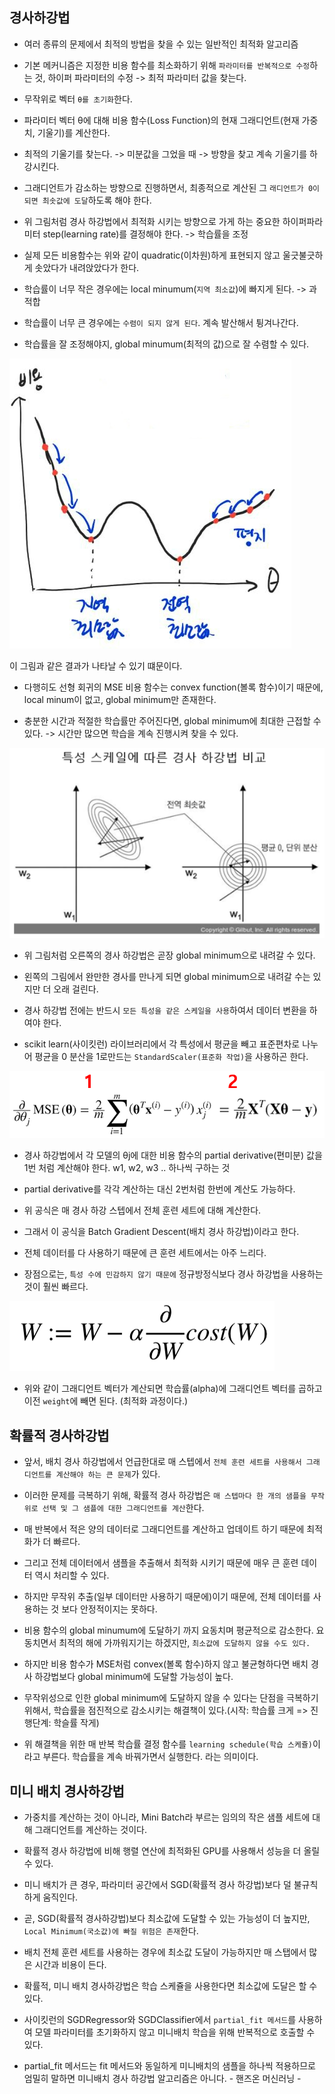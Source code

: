 ## 경사하강법

- 여러 종류의 문제에서 최적의 방법을 찾을 수 있는 일반적인 최적화 알고리즘

- 기본 메커니즘은 지정한 비용 함수를 최소화하기 위해 `파라미터를 반복적으로 수정`하는 것, 하이퍼 파라미터의 수정 -> 최적 파라미터 값을 찾는다.

- 무작위로 벡터 `θ를 초기화`한다.

- 파라미터 벡터 θ에 대해 비용 함수(Loss Function)의 현재 그래디언트(현재 가중치, 기울기)를 계산한다.

- 최적의 기울기를 찾는다. -> 미분값을 그었을 때 -> 방향을 찾고 계속 기울기를 하강시킨다.

- 그래디언트가 감소하는 방향으로 진행하면서, 최종적으로 계산된 그 `래디언트가 0이 되면 최솟값에 도달`하도록 해야 한다.

- 위 그림처럼 경사 하강법에서 최적화 시키는 방향으로 가게 하는 중요한 하이퍼파라미터 step(learning rate)를 결정해야 한다. -> 학습률을 조정

- 실제 모든 비용함수는 위와 같이 quadratic(이차원)하게 표현되지 않고 울긋불긋하게 솟았다가 내려앉았다가 한다.

- 학습률이 너무 작은 경우에는 local minumum(`지역 최소값`)에 빠지게 된다. -> 과적합

- 학습률이 너무 큰 경우에는 `수렴이 되지 않게 된다`. 계속 발산해서 튕겨나간다.

- 학습률을 잘 조정해야지, global minumum(최적의 값)으로 잘 수렴할 수 있다.

![Alt text](images_changhtun1_post_2d1de8eb-ef30-4096-b1c4-83927aee0659_19.jpg)

이 그림과 같은 결과가 나타날 수 있기 떄문이다.

- 다행히도 선형 회귀의 MSE 비용 함수는 convex function(볼록 함수)이기 때문에, local minum이 없고, global minimum만 존재한다.

- 충분한 시간과 적절한 학습률만 주어진다면, global minimum에 최대한 근접할 수 있다.
-> 시간만 많으면 학습을 계속 진행시켜 찾을 수 있다.

![Alt text](images_changhtun1_post_e782a8b8-fedc-4dd5-bc5f-c96977b1cab8_22.png)

- 위 그림처럼 오른쪽의 경사 하강법은 곧장 global minimum으로 내려갈 수 있다.

- 왼쪽의 그림에서 완만한 경사를 만나게 되면 global minimum으로 내려갈 수는 있지만 더 오래 걸린다.

- 경사 하강법 전에는 반드시 `모든 특성을 같은 스케일을 사용`하여서 데이터 변환을 하여야 한다.

- scikit learn(사이킷런) 라이브러리에서 각 특성에서 평균을 빼고 표준편차로 나누어 평균을 0 분산을 1로만드는 `StandardScaler(표준화 작업)`을 사용하곤 한다.

![Alt text](images_changhtun1_post_77b2c508-5a7d-4728-a6da-9d77d9ba6d50_24.png)

- 경사 하강법에서 각 모델의 θj에 대한 비용 함수의 partial derivative(편미분) 값을 1번 처럼 계산해야 한다. w1, w2, w3 .. 하나씩 구하는 것

- partial derivative를 각각 계산하는 대신 2번처럼 한번에 계산도 가능하다.

- 위 공식은 매 경사 하강 스텝에서 전체 훈련 세트에 대해 계산한다.

- 그래서 이 공식을 Batch Gradient Descent(배치 경사 하강법)이라고 한다.

- 전체 데이터를 다 사용하기 때문에 큰 훈련 세트에서는 아주 느리다.

- 장점으로는, `특성 수에 민감하지 않기 때문에` 정규방정식보다 경사 하강법을 사용하는 것이 훨씬 빠르다.

![Alt text](images_changhtun1_post_619ee831-ae91-4458-aebf-4740e6bb69b7_25.png)

- 위와 같이 그래디언트 벡터가 계산되면 학습률(alpha)에 그래디언트 벡터를 곱하고 이전 `weight`에 빼면 된다. (최적화 과정이다.)

## 확률적 경사하강법

- 앞서, 배치 경사 하강법에서 언급한대로 매 스텝에서 `전체 훈련 세트를 사용해서 그래디언트를 계산해야 하는 큰 문제`가 있다.

- 이러한 문제를 극복하기 위해, 확률적 경사 하강법은 `매 스텝마다 한 개의 샘플을 무작위로 선택 및 그 샘플에 대한 그래디언트를 계산`한다.

- 매 반복에서 적은 양의 데이터로 그래디언트를 계산하고 업데이트 하기 때문에 최적화가 더 빠르다.

- 그리고 전체 데이터에서 샘플을 추출해서 최적화 시키기 때문에 매우 큰 훈련 데이터 역시 처리할 수 있다.

- 하지만 무작위 추출(일부 데이터만 사용하기 때문에)이기 때문에, 전체 데이터를 사용하는 것 보다 안정적이지는 못하다.

- 비용 함수의 global minumum에 도달하기 까지 요동치며 평균적으로 감소한다. 요동치면서 최적의 해에 가까워지기는 하겠지만, `최소값에 도달하지 않을 수도 있다.`

- 하지만 비용 함수가 MSE처럼 convex(볼록 함수)하지 않고 불균형하다면 배치 경사 하강법보다 global minimum에 도달할 가능성이 높다.

- 무작위성으로 인한 global minimum에 도달하지 않을 수 있다는 단점을 극복하기 위해서, 학습률을 점진적으로 감소시키는 해결책이 있다.(시작: 학습률 크게 => 진행단계: 학슬률 작게)

- 위 해결책을 위한 매 반복 학습률 결정 함수를 `learning schedule(학습 스케쥴)`이라고 부른다. 학습률을 계속 바꿔가면서 실행한다. 라는 의미이다.

## 미니 배치 경사하강법

- 가중치를 계산하는 것이 아니라, Mini Batch라 부르는 임의의 작은 샘플 세트에 대해 그래디언트를 계산하는 것이다.

- 확률적 경사 하강법에 비해 행렬 연산에 최적화된 GPU를 사용해서 성능을 더 올릴 수 있다.

- 미니 배치가 큰 경우, 파라미터 공간에서 SGD(확률적 경사 하강법)보다 덜 불규칙하게 움직인다.

- 곧, SGD(확률적 경사하강법)보다 최소값에 도달할 수 있는 가능성이 더 높지만, `Local Minimum(국소값)에 빠질 위험은 존재`한다.

- 배치 전체 훈련 세트를 사용하는 경우에 최소값 도달이 가능하지만 매 스탭에서 많은 시간과 비용이 든다.

- 확률적, 미니 배치 경사하강법은 학습 스케쥴을 사용한다면 최소값에 도달은 할 수 있다.

- 사이킷런의 SGDRegressor와 SGDClassifier에서 `partial_fit 메서드`를 사용하여 모델 파라미터를 초기화하지 않고 미니배치 학습을 위해 반복적으로 호출할 수 있다.

- partial_fit 메서드는 fit 메서드와 동일하게 미니배치의 샘플을 하나씩 적용하므로 엄밀히 말하면 미니배치 경사 하강법 알고리즘은 아니다. - 핸즈온 머신러닝 -